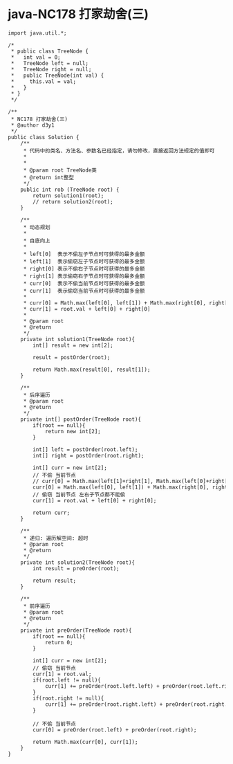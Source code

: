 # java-NC178 打家劫舍(三)


    import java.util.*;
    
    /*
     * public class TreeNode {
     *   int val = 0;
     *   TreeNode left = null;
     *   TreeNode right = null;
     *   public TreeNode(int val) {
     *     this.val = val;
     *   }
     * }
     */
    
    /**
     * NC178 打家劫舍(三)
     * @author d3y1
     */
    public class Solution {
        /**
         * 代码中的类名、方法名、参数名已经指定，请勿修改，直接返回方法规定的值即可
         *
         *
         * @param root TreeNode类
         * @return int整型
         */
        public int rob (TreeNode root) {
            return solution1(root);
            // return solution2(root);
        }
    
        /**
         * 动态规划
         *
         * 自底向上
         *
         * left[0]  表示不偷左子节点时可获得的最多金额
         * left[1]  表示偷窃左子节点时可获得的最多金额
         * right[0] 表示不偷右子节点时可获得的最多金额
         * right[1] 表示偷窃右子节点时可获得的最多金额
         * curr[0]  表示不偷当前节点时可获得的最多金额
         * curr[1]  表示偷窃当前节点时可获得的最多金额
         *
         * curr[0] = Math.max(left[0], left[1]) + Math.max(right[0], right[1])
         * curr[1] = root.val + left[0] + right[0]
         *
         * @param root
         * @return
         */
        private int solution1(TreeNode root){
            int[] result = new int[2];
    
            result = postOrder(root);
    
            return Math.max(result[0], result[1]);
        }
    
        /**
         * 后序遍历
         * @param root
         * @return
         */
        private int[] postOrder(TreeNode root){
            if(root == null){
                return new int[2];
            }
    
            int[] left = postOrder(root.left);
            int[] right = postOrder(root.right);
    
            int[] curr = new int[2];
            // 不偷 当前节点
            // curr[0] = Math.max(left[1]+right[1], Math.max(left[0]+right[0], Math.max(left[1]+right[0], left[0]+right[1])));
            curr[0] = Math.max(left[0], left[1]) + Math.max(right[0], right[1]);
            // 偷窃 当前节点 左右子节点都不能偷
            curr[1] = root.val + left[0] + right[0];
    
            return curr;
        }
    
        /**
         * 递归: 遍历解空间: 超时
         * @param root
         * @return
         */
        private int solution2(TreeNode root){
            int result = preOrder(root);
    
            return result;
        }
    
        /**
         * 前序遍历
         * @param root
         * @return
         */
        private int preOrder(TreeNode root){
            if(root == null){
                return 0;
            }
    
            int[] curr = new int[2];
            // 偷窃 当前节点
            curr[1] = root.val;
            if(root.left != null){
                curr[1] += preOrder(root.left.left) + preOrder(root.left.right);
            }
            if(root.right != null){
                curr[1] += preOrder(root.right.left) + preOrder(root.right.right);
            }
    
            // 不偷 当前节点
            curr[0] = preOrder(root.left) + preOrder(root.right);
    
            return Math.max(curr[0], curr[1]);
        }
    }

  


